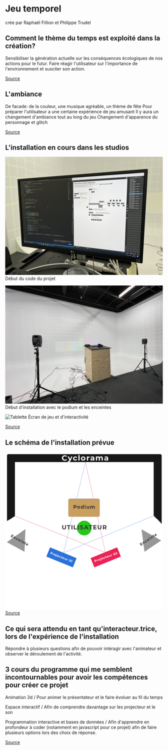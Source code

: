 # Jeu temporel
crée par Raphaël Fillion et Philippe Trudel

## Comment le thème du temps est exploité dans la création?
Sensibiliser la génération actuelle sur les conséquences écologiques de nos actions pour le futur. Faire réagir l'utilisateur sur l'importance de l'environnement et susciter son action.

[Source](https://github.com/Orbital3/Jeu-Temporel)

## L'ambiance
De facade: de la couleur, une musique agréable, un thème de fête
Pour préparer l'utilisateur a une certaine expérience de jeu amusant
Il y aura un changement d'ambiance tout au long du jeu
Changement d'apparence du personnage et glitch

[Source](https://github.com/Orbital3/Jeu-Temporel)

## L'installation en cours dans les studios
![Code](media_jeu_temporel/code.jpg)
Début du code du projet

![Installation](media_jeu_temporel/podium.jpg)
Début d'installation avec le podium et les enceintes

![Tablette](media_jeu_temporel/tablette.jpg)
Écran de jeu et d'interactivité

[Source](https://github.com/Orbital3/Jeu-Temporel)

## Le schéma de l'installation prévue
![Schéma](media_jeu_temporel/plan_technique_jeu.png)
[Source](https://github.com/Orbital3/Jeu-Temporel)

## Ce qui sera attendu en tant qu'interacteur.trice, lors de l'expérience de l'installation
Répondre à plusieurs questions afin de pouvoir intéragir avec l'animateur et observer le déroulement de l'activité.

## 3 cours du programme qui me semblent incontournables pour avoir les compétences pour créer ce projet

Animation 3d / Pour animer le présentateur et le faire évoluer au fil du temps

Espace interactif / Afin de comprendre davantage sur les projecteur et le son

Programmation interactive et bases de données / Afin d'apprendre en profondeur à coder (notamment en javascript pour ce projet) afin de faire plusieurs options lors des choix de réponse.

[Source](https://www.cmontmorency.qc.ca/programmes/nos-programmes-detudes/techniques/techniques-dintegration-multimedia/grille-de-cours/)
